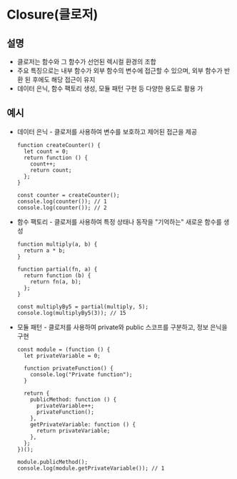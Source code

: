 # Closure(클로저)

## 설명

- 클로저는 함수와 그 함수가 선언된 렉시컬 환경의 조합
- 주요 특징으로는 내부 함수가 외부 함수의 변수에 접근할 수 있으며, 외부 함수가 반환 된 후에도 해당 접근이 유지
- 데이터 은닉, 함수 팩토리 생성, 모듈 패턴 구현 등 다양한 용도로 활용 가

## 예시

- 데이터 은닉 - 클로저를 사용하여 변수를 보호하고 제어된 접근을 제공

  ```tsx
  function createCounter() {
    let count = 0;
    return function () {
      count++;
      return count;
    };
  }

  const counter = createCounter();
  console.log(counter()); // 1
  console.log(counter()); // 2
  ```

- 함수 팩토리 - 클로저를 사용하여 특정 상태나 동작을 "기억하는" 새로운 함수를 생성

  ```tsx
  function multiply(a, b) {
    return a * b;
  }

  function partial(fn, a) {
    return function (b) {
      return fn(a, b);
    };
  }

  const multiplyBy5 = partial(multiply, 5);
  console.log(multiplyBy5(3)); // 15
  ```

- 모듈 패턴 - 클로저를 사용하여 private와 public 스코프를 구분하고, 정보 은닉을 구현

  ```tsx
  const module = (function () {
    let privateVariable = 0;

    function privateFunction() {
      console.log("Private function");
    }

    return {
      publicMethod: function () {
        privateVariable++;
        privateFunction();
      },
      getPrivateVariable: function () {
        return privateVariable;
      },
    };
  })();

  module.publicMethod();
  console.log(module.getPrivateVariable()); // 1
  ```
